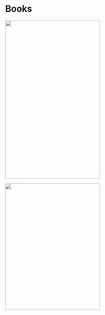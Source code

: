 # Books

[<img src="https://images.squarespace-cdn.com/content/v1/5ff2adbe3fe4fe33db902812/1611294680091-25SIDM9AHA8ECIFFST23/Screen+Shot+2021-01-21+at+11.02.06+AM.png" width="300" height="500">](https://github.com/KelianF/Books/tree/master/ISLR)

[<img src="https://www.dbooks.org/img/books/1617295981.jpg" width="300" height="400">](https://github.com/KelianF/Books/tree/master/ClassicComputerScienceProblems)



